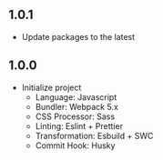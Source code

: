 ## 1.0.1

- Update packages to the latest

## 1.0.0

- Initialize project
  - Language: Javascript
  - Bundler: Webpack 5.x
  - CSS Processor: Sass
  - Linting: Eslint + Prettier
  - Transformation: Esbuild + SWC
  - Commit Hook: Husky
